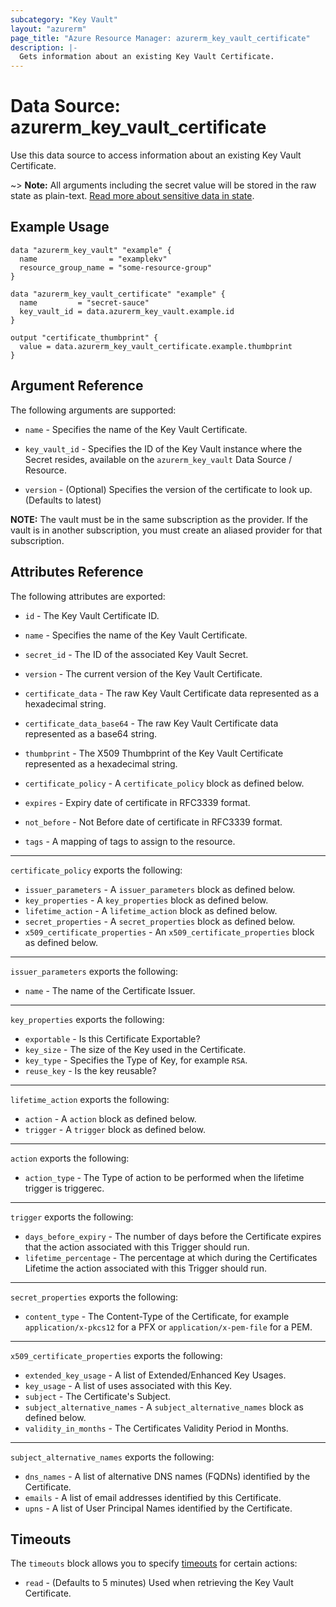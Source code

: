 ```yaml
---
subcategory: "Key Vault"
layout: "azurerm"
page_title: "Azure Resource Manager: azurerm_key_vault_certificate"
description: |-
  Gets information about an existing Key Vault Certificate.
---
```


# Data Source: azurerm_key_vault_certificate

Use this data source to access information about an existing Key Vault Certificate.

~> **Note:** All arguments including the secret value will be stored in the raw state as plain-text.
[Read more about sensitive data in state](/docs/state/sensitive-data.html).

## Example Usage

```hcl
data "azurerm_key_vault" "example" {
  name                = "examplekv"
  resource_group_name = "some-resource-group"
}

data "azurerm_key_vault_certificate" "example" {
  name         = "secret-sauce"
  key_vault_id = data.azurerm_key_vault.example.id
}

output "certificate_thumbprint" {
  value = data.azurerm_key_vault_certificate.example.thumbprint
}
```

## Argument Reference

The following arguments are supported:

* `name` - Specifies the name of the Key Vault Certificate.

* `key_vault_id` - Specifies the ID of the Key Vault instance where the Secret resides, available on the `azurerm_key_vault` Data Source / Resource.

* `version` - (Optional) Specifies the version of the certificate to look up.  (Defaults to latest)

**NOTE:** The vault must be in the same subscription as the provider. If the vault is in another subscription, you must create an aliased provider for that subscription.

## Attributes Reference

The following attributes are exported:


* `id` - The Key Vault Certificate ID.

* `name` - Specifies the name of the Key Vault Certificate.

* `secret_id` - The ID of the associated Key Vault Secret.

* `version` - The current version of the Key Vault Certificate.

* `certificate_data` - The raw Key Vault Certificate data represented as a hexadecimal string.

* `certificate_data_base64` - The raw Key Vault Certificate data represented as a base64 string.

* `thumbprint` - The X509 Thumbprint of the Key Vault Certificate represented as a hexadecimal string.

* `certificate_policy` - A `certificate_policy` block as defined below.

* `expires` - Expiry date of certificate in RFC3339 format.

* `not_before` - Not Before date of certificate in RFC3339 format.

* `tags` - A mapping of tags to assign to the resource.

---

`certificate_policy` exports the following:

* `issuer_parameters` - A `issuer_parameters` block as defined below.
* `key_properties` - A `key_properties` block as defined below.
* `lifetime_action` - A `lifetime_action` block as defined below.
* `secret_properties` - A `secret_properties` block as defined below.
* `x509_certificate_properties` - An `x509_certificate_properties` block as defined below.

---

`issuer_parameters` exports the following:

* `name` - The name of the Certificate Issuer.

---

`key_properties` exports the following:

* `exportable` - Is this Certificate Exportable?
* `key_size` - The size of the Key used in the Certificate.
* `key_type` - Specifies the Type of Key, for example `RSA`.
* `reuse_key` - Is the key reusable?

---

`lifetime_action` exports the following:

* `action` - A `action` block as defined below.
* `trigger` - A `trigger` block as defined below.

---

`action` exports the following:

* `action_type` - The Type of action to be performed when the lifetime trigger is triggerec.

---

`trigger` exports the following:

* `days_before_expiry` - The number of days before the Certificate expires that the action associated with this Trigger should run.
* `lifetime_percentage` - The percentage at which during the Certificates Lifetime the action associated with this Trigger should run.

---

`secret_properties` exports the following:

* `content_type` - The Content-Type of the Certificate, for example `application/x-pkcs12` for a PFX or `application/x-pem-file` for a PEM.

---

`x509_certificate_properties` exports the following:

* `extended_key_usage` - A list of Extended/Enhanced Key Usages.
* `key_usage` - A list of uses associated with this Key.
* `subject` - The Certificate's Subject.
* `subject_alternative_names` - A `subject_alternative_names` block as defined below.
* `validity_in_months` - The Certificates Validity Period in Months.

---

`subject_alternative_names` exports the following:

* `dns_names` - A list of alternative DNS names (FQDNs) identified by the Certificate.
* `emails` - A list of email addresses identified by this Certificate.
* `upns` - A list of User Principal Names identified by the Certificate.

## Timeouts

The `timeouts` block allows you to specify [timeouts](https://www.terraform.io/docs/configuration/resources.html#timeouts) for certain actions:

* `read` - (Defaults to 5 minutes) Used when retrieving the Key Vault Certificate.
